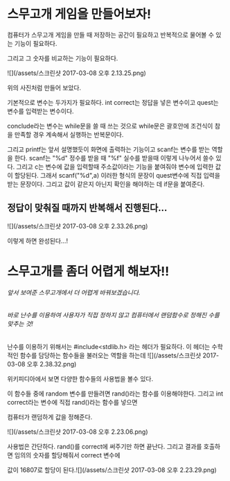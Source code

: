 # 스무고개 게임을 만들어보자!

컴퓨터가 스무고개 게임을 만들 때 저장하는 공간이 필요하고 반복적으로 물어볼 수 있는 기능이 필요하다.

그리고 그 숫자를 비교하는 기능이 필요하다.

![](/assets/스크린샷 2017-03-08 오후 2.13.25.png)

위의 사진처럼 만들어 보았다.

기본적으로 변수는 두가지가 필요하다. int correct는 정답을 넣은 변수이고 quest는 변수를 입력받는 변수이다.

conclude라는 변수는 while문을 쓸 때 쓰는 것으로 while문은 괄호안에 조건식이 참을 만족할 경우 계속해서 실행하는 반복문이다.

그리고  printf는 앞서 설명했듯이 화면에 출력하는 기능이고 scanf는 변수를 받는 역할을 한다. scanf는 "%d" 정수를 받을 때 "%f" 실수를 받을때 이렇게 나누어서 쓸수 있다. 그리고 c는 변수에 값을 입력할때 주소값이라는 기능을 붙여줘야 변수에 입력한 값이 할당된다. 그래서 scanf\("%d",a\) 이러한 형식의 문장이 quest변수에 직접 입력을 받는 문장이다. 그리고 값이 같은지 아닌지 확인을 해야하는 데 if문을 붙여준다.

## 정답이 맞춰질 때까지 반복해서 진행된다...

![](/assets/스크린샷 2017-03-08 오후 2.33.26.png)

이렇게 하면 완성된다...!

# 스무고개를 좀더 어렵게 해보자!!

###### 앞서 보여준 스무고개에서 더 어렵게 바꿔보겠습니다.

###### 바로 난수를 이용하여 사용자가 직접 정하지 않고 컴퓨터에서 랜덤함수로 정해진 수를 맞추는 것!

난수를 이용하기 위해서는 \#include&lt;stdlib.h&gt; 라는 헤더가 필요하다. 이 헤더는 수학적인 함수를 담당하는 함수들을 불러오는 역할을 하는데 ![](/assets/스크린샷 2017-03-08 오후 2.38.32.png)

위키피디아에서 보면 다양한 함수들의 사용법을 볼수 있다.

이 함수들 중에 random 변수를 만들려면 rand\(\)라는 함수를 이용해야한다. 그리고 int correct라는 변수에 직접 rand\(\)라는 함수를 넣으면 

컴퓨터가 랜덤하게 값을 정해준다. 

![](/assets/스크린샷 2017-03-08 오후 2.23.06.png)

사용법은 간단하다. rand\(\)를 correct에 써주기만 하면 끝난다. 그리고 결과를 호출하면 임의의 숫자를 할당해줘서 correct 변수에 

값이 16807로 할당이 된다.![](/assets/스크린샷 2017-03-08 오후 2.23.29.png)





